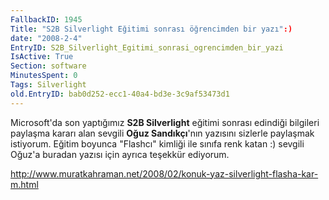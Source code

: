 ```yaml
---
FallbackID: 1945
Title: "S2B Silverlight Eğitimi sonrası öğrencimden bir yazı":)
date: "2008-2-4"
EntryID: S2B_Silverlight_Egitimi_sonrasi_ogrencimden_bir_yazi
IsActive: True
Section: software
MinutesSpent: 0
Tags: Silverlight
old.EntryID: bab0d252-ecc1-40a4-bd3e-3c9af53473d1
---
```

Microsoft'da son yaptığımız **S2B Silverlight** eğitimi sonrası edindiği
bilgileri paylaşma kararı alan sevgili **Oğuz Sandıkçı**'nın yazısını
sizlerle paylaşmak istiyorum. Eğitim boyunca "Flashcı" kimliği ile
sınıfa renk katan :) sevgili Oğuz'a buradan yazısı için ayrıca teşekkür
ediyorum.

<http://www.muratkahraman.net/2008/02/konuk-yaz-silverlight-flasha-kar-m.html>


